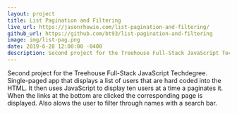 ```yaml
---
layout: project
title: List Pagination and Filtering
live_url: https://jasonrhowie.com/list-pagination-and-filtering/
github_url: https://github.com/bt93/list-pagination-and-filtering
image: img/list-pag.png
date: 2019-6-28 12:00:00 -0400
description: Second project for the Treehouse Full-Stack JavaScript Techdegree
---
```

Second project for the Treehouse Full-Stack JavaScript Techdegree. Single-paged app that displays a list of users that are hard coded into the HTML. It then uses JavaScript to display ten users at a time a paginates it. When the links at the bottom are clicked the corresponding page is displayed. Also alows the user to filter through names with a search bar.